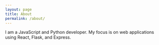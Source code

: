 ```yaml
---
layout: page
title: About
permalink: /about/
---
```


I am a JavaScript and Python developer.
My focus is on web applications using React, Flask, and Express.
